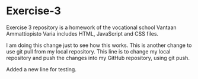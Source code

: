 # Exercise-3
Exercise 3 repository is a homework of the vocational school Vantaan Ammattiopisto Varia
includes HTML, JavaScript and CSS files.

I am doing this change just to see how this works.
This is another change to use git pull from my local repository.
This line is to change my local repository and push the changes into my GitHub repository, using git push.

Added a new line for testing.
